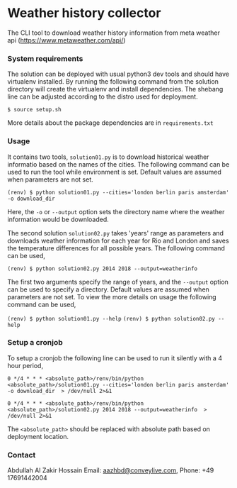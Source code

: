 # Weather history collector

The CLI tool to download weather history information from meta weather api (https://www.metaweather.com/api/)


### System requirements

The solution can be deployed with usual python3 dev tools and should have virtualenv installed. By running the following command from the solution directory will create the virtualenv and install dependencies. The shebang line can be adjusted according to the distro used for deployment.

```$ source setup.sh```

More details about the package dependencies are in ```requirements.txt```


### Usage

It contains two tools, ```solution01.py``` is to download historical weather informatio based on the names of the cities. The following command can be used to run the tool while environment is set. Default values are assumed when parameters are not set.

```(renv) $ python solution01.py --cities='london berlin paris amsterdam' -o download_dir```

Here, the ```-o``` or ```--output``` option sets the directory name where the weather information would be downloaded.


The second solution ```solution02.py``` takes 'years' range as parameters and downloads weather information for each year for Rio and London and saves the temperature differences for all possible years. The following command can be used,

```(renv) $ python solution02.py 2014 2018 --output=weatherinfo```

The first two arguments specify the range of years, and the ```--output``` option can be used to specify a directory. Default values are assumed when parameters are not set. To view the more details on usage the following command can be used,

```(renv) $ python solution01.py --help```
```(renv) $ python solution02.py --help```

### Setup a cronjob

To setup a cronjob the following line can be used to run it silently with a 4 hour period,

```0 */4 * * * <absolute_path>/renv/bin/python <absolute_path>/solution01.py --cities='london berlin paris amsterdam' -o download_dir  > /dev/null 2>&1```

```0 */4 * * * <absolute_path>/renv/bin/python <absolute_path>/solution02.py 2014 2018 --output=weatherinfo  > /dev/null 2>&1```

The ```<absolute_path>``` should be replaced with absolute path based on deployment location.

### Contact

Abdullah Al Zakir Hossain
Email: aazhbd@conveylive.com, Phone: +49 17691442004



